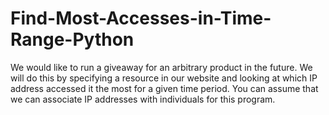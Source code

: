 # Find-Most-Accesses-in-Time-Range-Python
We would like to run a giveaway for an arbitrary product in the future. We will do this by specifying a resource in our website and looking at which IP address accessed it the most for a given time period. You can assume that we can associate IP addresses with individuals for this program.
